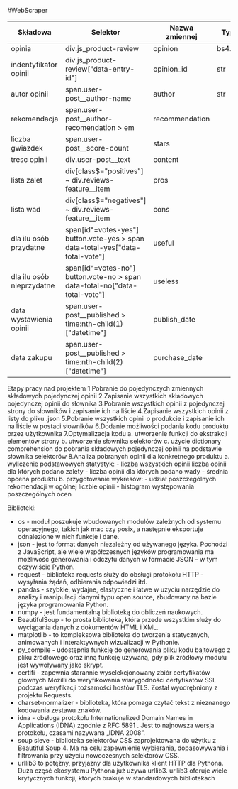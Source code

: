 #WebScraper

|Składowa|Selektor|Nazwa zmiennej|Typ zmiennej|
|--------|--------|--------------|------------|
|opinia|div.js_product-review|opinion|bs4.element.Tag|
|indentyfikator opinii|div.js_product-review["data-entry-id"]|opinion_id|str|
|autor opinii|span.user-post__author-name|author|str
|rekomendacja|span.user-post__author-recomendation > em|recommendation||
|liczba gwiazdek|span.user-post__score-count|stars||
|tresc opinii|div.user-post__text|content||
|lista zalet|div[class$="positives"] ~ div.reviews-feature__item|pros||
|lista wad|div[class$="negatives"] ~ div.reviews-feature__item|cons||
|dla ilu osób przydatne|span[id^=votes-yes"] button.vote-yes > span <br> data-total-yes["data-total-vote"]|useful||
|dla ilu osób nieprzydatne|span[id^=votes-no"] button.vote-no > span <br> data-total-no["data-total-vote"]|useless||
|data wystawienia opinii|span.user-post__published > time:nth-child(1)["datetime"]|publish_date||
|data zakupu|span.user-post__published > time:nth-child(2)["datetime"]|purchase_date|| 

Etapy pracy nad projektem 
1.Pobranie do pojedynczych zmiennych składowych pojedynczej opinii
2.Zapisanie wszystkich składowych pojedynczej opinii do słownika
3.Pobranie wszystkich opinii z pojedynczej strony do słowników i zapisanie ich na liście
4.Zapisanie wszystkich opinii z listy do pliku .json
5.Pobranie wszystkich opinii o produkcie i zapisanie ich na liście w postaci słowników
6.Dodanie możliwości podania kodu produktu przez użytkownika
7.Optymalizacja kodu a. utworzenie funkcji do ekstrakcji elementów strony b. utworzenie słownika selektorów c. użycie dictionary comprehension do pobrania składowych pojedynczej opinii na podstawie słownika selektorów
8.Analiza pobranych opinii dla konkretnego produktu a. wyliczenie podstawowych statystyk: - liczba wszystkich opinii liczba opinii dla których podano zalety - liczba opinii dla których podano wady - średnia opcena produktu b. przygotowanie wykresów: - udział poszczególnych rekomendacji w ogólnej liczbie opinii - histogram występowania poszczególnych ocen 

Biblioteki: 

- os - moduł poszukuje wbudowanych modułów zależnych od systemu operacyjnego, takich jak mac czy posix, a następnie eksportuje odnalezione w nich funkcje i dane. 
- json - jest to format danych niezależny od używanego języka. Pochodzi z JavaScript, ale wiele współczesnych języków programowania ma możliwość generowania i odczytu danych w formacie JSON – w tym oczywiście Python. 
- request - biblioteka requests służy do obsługi protokołu HTTP - wysyłania żądań, odbierania odpowiedzi itd. 
- pandas - szybkie, wydajne, elastyczne i łatwe w użyciu narzędzie do analizy i manipulacji danymi typu open source,
zbudowany na bazie języka programowania Python. 
- numpy - jest fundamentalną biblioteką do obliczeń naukowych. 
- BeautifulSoup - to prosta biblioteka, która przede wszystkim służy do wyciągania danych z dokumentów HTML i XML. 
- matplotlib - to kompleksowa biblioteka do tworzenia statycznych, animowanych i interaktywnych wizualizacji w Pythonie. 
- py_compile - udostępnia funkcję do generowania pliku kodu bajtowego z pliku źródłowego oraz inną funkcję używaną, gdy plik źródłowy modułu jest wywoływany jako skrypt.
- certifi - zapewnia starannie wyselekcjonowany zbiór certyfikatów głównych Mozilli do weryfikowania wiarygodności certyfikatów SSL podczas weryfikacji tożsamości hostów TLS. Został wyodrębniony z projektu Requests.
- charset-normalizer - biblioteka, która pomaga czytać tekst z nieznanego kodowania zestawu znaków. 
- idna - obsługa protokołu Internationalized Domain Names in Applications (IDNA) zgodnie z RFC 5891 . Jest to najnowsza wersja protokołu, czasami nazywana „IDNA 2008”. 
- soup sieve - biblioteka selektorów CSS zaprojektowana do użytku z Beautiful Soup 4. Ma na celu zapewnienie wybierania, dopasowywania i filtrowania przy użyciu nowoczesnych selektorów CSS. 
- urllib3 to potężny, przyjazny dla użytkownika klient HTTP dla Pythona. Duża część ekosystemu Pythona już używa urllib3. urllib3 oferuje wiele krytycznych funkcji, których brakuje w standardowych bibliotekach 








